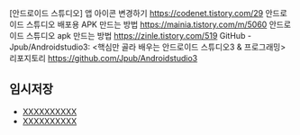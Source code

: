 [안드로이드 스튜디오] 앱 아이콘 변경하기
https://codenet.tistory.com/29
안드로이드 스튜디오 배포용 APK 만드는 방법
https://mainia.tistory.com/m/5060
안드로이드 스튜디오 apk 만드는 방법
https://zinle.tistory.com/519
GitHub - Jpub/Androidstudio3: <핵심만 골라 배우는 안드로이드 스튜디오3 & 프로그래밍> 리포지토리
https://github.com/Jpub/Androidstudio3

## 임시저장
- [XXXXXXXXXX](YYYYYYYYYY)
- [XXXXXXXXXX](YYYYYYYYYY)


